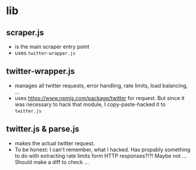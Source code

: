 # lib

## scraper.js

- is the main scraper entry point
- uses `twitter-wrapper.js`

## twitter-wrapper.js

- manages all twitter requests, error handling, rate limits, load balancing, ...  
- uses <https://www.npmjs.com/package/twitter> for request. But since it was necessary to hack that module, I copy-paste-hacked it to `twitter.js`

## twitter.js & parse.js

- makes the actual twitter request.
- To be honest: I can't remember, what I hacked. Has propably something to do with extracting rate limits form HTTP responses?!?! Maybe not ... Should make a diff to check ...
